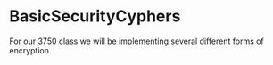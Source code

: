 # BasicSecurityCyphers
For our 3750 class we will be implementing several different forms of encryption.
